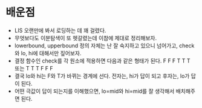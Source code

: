 # 배운점
- LIS 오랜만에 봐서 로딩하는 데 꽤 걸렸다.
- 무엇보다도 이분탐색이 또 헷갈렸는데 이참에 제대로 정리해보자.
- lowerbound, upperbound 정의 자체는 난 잘 숙지하고 있으니 넘어가고, check와 lo, hi에 대해서만 짚어보자.
- 결정 함수인 check를 각 원소에 적용하면 다음과 같은 형태가 된다. F F F T T T 또는 T T T F F F
- 결국 lo와 hi는 F와 T가 바뀌는 경계에 선다. 전자는, hi가 답이 되고 후자는, lo가 답이 된다.
- 어떤 극값이 답이 되는지를 이해했으면, lo=mid와 hi=mid를 잘 생각해서 배치해주면 된다.
